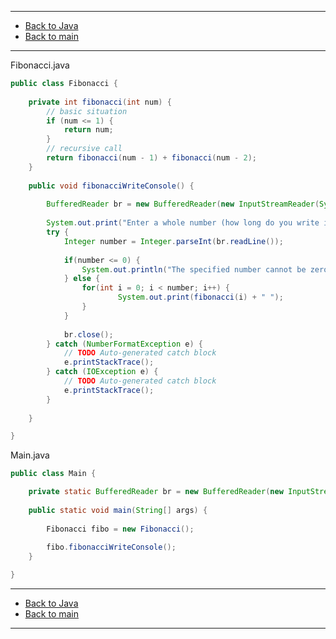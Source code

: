 
---

- [Back to Java](../java.md)
- [Back to main](../../../README.md)

---

Fibonacci.java

```java
public class Fibonacci {
	
	private int fibonacci(int num) {
		// basic situation
		if (num <= 1) {
			return num;
		}
		// recursive call
		return fibonacci(num - 1) + fibonacci(num - 2);
	}
	
	public void fibonacciWriteConsole() {
		
		BufferedReader br = new BufferedReader(new InputStreamReader(System.in));
		
		System.out.print("Enter a whole number (how long do you write it out): ");
		try {
			Integer number = Integer.parseInt(br.readLine());
			
			if(number <= 0) {
				System.out.println("The specified number cannot be zero or minus.");
			} else {
				for(int i = 0; i < number; i++) {
						System.out.print(fibonacci(i) + " ");
				}
			}
			
			br.close();
		} catch (NumberFormatException e) {
			// TODO Auto-generated catch block
			e.printStackTrace();
		} catch (IOException e) {
			// TODO Auto-generated catch block
			e.printStackTrace();
		}
		
	}

}
```

Main.java

```java
public class Main {

	private static BufferedReader br = new BufferedReader(new InputStreamReader(System.in));
	
	public static void main(String[] args) {
		
		Fibonacci fibo = new Fibonacci();
		
		fibo.fibonacciWriteConsole();
	}

}
```

---

- [Back to Java](../java.md)
- [Back to main](../../../README.md)

---